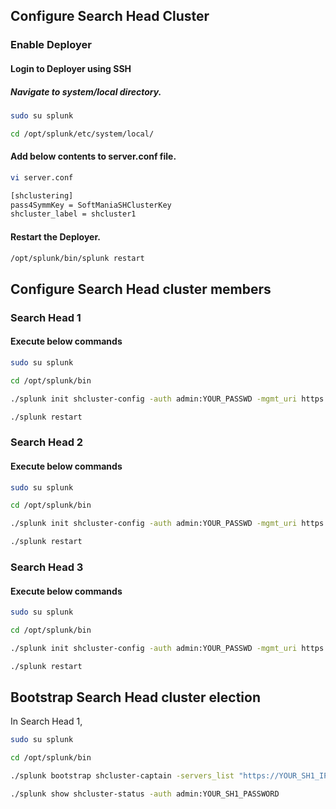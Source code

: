 ## Configure Search Head Cluster

### Enable Deployer

#### Login to Deployer using SSH

##### Navigate to system/local directory.
```bash
sudo su splunk

cd /opt/splunk/etc/system/local/
```
#### Add below contents to server.conf file.
```bash
vi server.conf
```
```bash
[shclustering]
pass4SymmKey = SoftManiaSHClusterKey
shcluster_label = shcluster1
```
#### Restart the Deployer.

```bash
/opt/splunk/bin/splunk restart
```

## Configure Search Head cluster members

### Search Head 1

#### Execute below commands
```bash
sudo su splunk

cd /opt/splunk/bin

./splunk init shcluster-config -auth admin:YOUR_PASSWD -mgmt_uri https://YOUR_SH1_IP:8089 -replication_port 9000 -replication_factor 3 -conf_deploy_fetch_url http://YOUR_DEPLOYER_IP:8089 -secret pass_4_Symm_Key -shcluster_label shcluster1

./splunk restart
```
### Search Head 2

#### Execute below commands
```bash
sudo su splunk

cd /opt/splunk/bin

./splunk init shcluster-config -auth admin:YOUR_PASSWD -mgmt_uri https://YOUR_SH2_IP:8089 -replication_port 9000 -replication_factor 3 -conf_deploy_fetch_url http://YOUR_DEPLOYER_IP:8089 -secret pass_4_Symm_Key -shcluster_label shcluster1

./splunk restart
```
### Search Head 3

#### Execute below commands
```bash
sudo su splunk

cd /opt/splunk/bin

./splunk init shcluster-config -auth admin:YOUR_PASSWD -mgmt_uri https://YOUR_SH3_IP:8089 -replication_port 9000 -replication_factor 3 -conf_deploy_fetch_url http://YOUR_DEPLOYER_IP:8089 -secret pass_4_Symm_Key -shcluster_label shcluster1

./splunk restart
```

## Bootstrap Search Head cluster election
In Search Head 1,

```bash
sudo su splunk

cd /opt/splunk/bin

./splunk bootstrap shcluster-captain -servers_list "https://YOUR_SH1_IP:8089,https://YOUR_SH2_IP:8089,https://YOUR_SH3_IP:8089" -auth admin:YOUR_SH1_PASSWORD

./splunk show shcluster-status -auth admin:YOUR_SH1_PASSWORD
```
